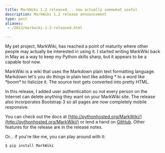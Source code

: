 ```yaml
---
title: MarkWiki 1.2 released... now actually somewhat useful
description: MarkWiki 1.2 release announcement
type: post
aliases:
 - /2013/markwiki-1-2-released.html

---
```

My pet project, MarkWiki, has reached a point of maturity where other people
may actually be interested in using it. I started writing MarkWiki back in May
as a way to keep my Python skills sharp, but it appears to be a capable tool
now.

MarkWiki is a wiki that uses the Markdown plain text formatting language.
Markdown let's you do things in plain text like adding \* to a word like
\*boom\* to italicize it. The source text gets converted into pretty HTML.

In this release, I added user authentication so not every person on the
Internet can delete anything they want on your MarkWiki site. The release also
incorporates Bootstrap 3 so all pages are now completely mobile responsive.

You can check out the docs at
[http://pythonhosted.org/MarkWiki/](http://pythonhosted.org/MarkWiki/) or lend
a hand on [GitHub](https://github.com/mblayman/markwiki). Other features for
the release are in the release notes.

Or... if you're like me, you can play around with it:

```console
$ pip install MarkWiki
```
